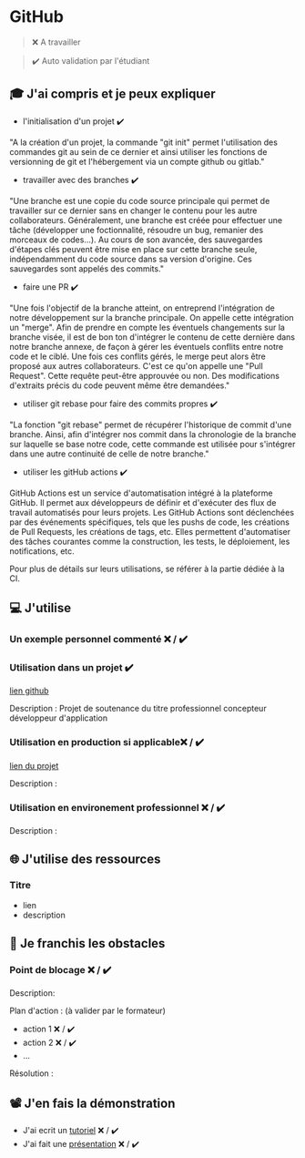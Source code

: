 # GitHub

> ❌ A travailler

> ✔️ Auto validation par l'étudiant

## 🎓 J'ai compris et je peux expliquer

- l'initialisation d'un projet ✔️

"A la création d'un projet, la commande "git init" permet l'utilisation des commandes git au sein de ce dernier et ainsi utiliser les fonctions de versionning de git et l'hébergement via un compte github ou gitlab."

- travailler avec des branches ✔️

"Une branche est une copie du code source principale qui permet de travailler sur ce dernier sans en changer le contenu pour les autre collaborateurs. Généralement, une branche est créée pour effectuer une tâche (développer une foctionnalité, résoudre un bug, remanier des morceaux de codes...). Au cours de son avancée, des sauvegardes d'étapes clés peuvent être mise en place sur cette branche seule, indépendamment du code source dans sa version d'origine. Ces sauvegardes sont appelés des commits."

- faire une PR ✔️

"Une fois l'objectif de la branche atteint, on entreprend l'intégration de notre développement sur la branche principale. On appelle cette intégration un "merge". Afin de prendre en compte les éventuels changements sur la branche visée, il est de bon ton d'intégrer le contenu de cette dernière dans notre branche annexe, de façon à gérer les éventuels conflits entre notre code et le ciblé. Une fois ces conflits gérés, le merge peut alors être proposé aux autres collaborateurs. C'est ce qu'on appelle une "Pull Request". Cette requête peut-être approuvée ou non. Des modifications d'extraits précis du code peuvent même être demandées."

- utiliser git rebase pour faire des commits propres ✔️

"La fonction "git rebase" permet de récupérer l'historique de commit d'une branche. Ainsi, afin d'intégrer nos commit dans la chronologie de la branche sur laquelle se base notre code, cette commande est utilisée pour s'intégrer dans une autre continuité de celle de notre branche."

- utiliser les gitHub actions ✔️

GitHub Actions est un service d'automatisation intégré à la plateforme GitHub. Il permet aux développeurs de définir et d'exécuter des flux de travail automatisés pour leurs projets. Les GitHub Actions sont déclenchées par des événements spécifiques, tels que les pushs de code, les créations de Pull Requests, les créations de tags, etc. Elles permettent d'automatiser des tâches courantes comme la construction, les tests, le déploiement, les notifications, etc.

Pour plus de détails sur leurs utilisations, se référer à la partie dédiée à la CI.

## 💻 J'utilise

### Un exemple personnel commenté ❌ / ✔️

### Utilisation dans un projet ✔️

[lien github](https://github.com/WildCodeSchool/2209-wns-adleman-bordolamif)

Description : Projet de soutenance du titre professionnel concepteur développeur d'application

### Utilisation en production si applicable❌ / ✔️

[lien du projet](...)

Description :

### Utilisation en environement professionnel ❌ / ✔️

Description :

## 🌐 J'utilise des ressources

### Titre

- lien
- description

## 🚧 Je franchis les obstacles

### Point de blocage ❌ / ✔️

Description:

Plan d'action : (à valider par le formateur)

- action 1 ❌ / ✔️
- action 2 ❌ / ✔️
- ...

Résolution :

## 📽️ J'en fais la démonstration

- J'ai ecrit un [tutoriel](...) ❌ / ✔️
- J'ai fait une [présentation](...) ❌ / ✔️
